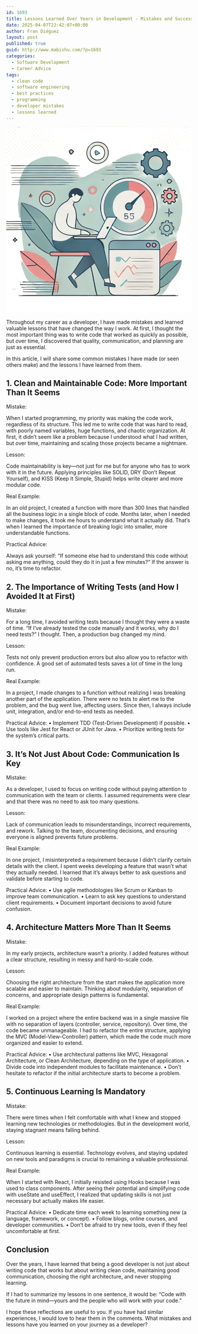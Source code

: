 ```yaml
---
id: 1693
title: Lessons Learned Over Years in Development - Mistakes and Successes
date: 2025-04-07T22:42:07+00:00
author: Fran Diéguez
layout: post
published: true
guid: http://www.mabishu.com/?p=1693
categories:
  - Software Development
  - Career Advice
tags:
  - clean code
  - software engineering
  - best practices
  - programming
  - developer mistakes
  - lessons learned
---
```

<div class="aligncenter">

![Performance](./performance.png)

</div>
Throughout my career as a developer, I have made mistakes and learned valuable lessons that have changed the way I work. At first, I thought the most important thing was to write code that worked as quickly as possible, but over time, I discovered that quality, communication, and planning are just as essential.

In this article, I will share some common mistakes I have made (or seen others make) and the lessons I have learned from them.

## 1. Clean and Maintainable Code: More Important Than It Seems

Mistake:

When I started programming, my priority was making the code work, regardless of its structure. This led me to write code that was hard to read, with poorly named variables, huge functions, and chaotic organization. At first, it didn’t seem like a problem because I understood what I had written, but over time, maintaining and scaling those projects became a nightmare.

Lesson:

Code maintainability is key—not just for me but for anyone who has to work with it in the future. Applying principles like SOLID, DRY (Don’t Repeat Yourself), and KISS (Keep It Simple, Stupid) helps write clearer and more modular code.

Real Example:

In an old project, I created a function with more than 300 lines that handled all the business logic in a single block of code. Months later, when I needed to make changes, it took me hours to understand what it actually did. That’s when I learned the importance of breaking logic into smaller, more understandable functions.

Practical Advice:

Always ask yourself: “If someone else had to understand this code without asking me anything, could they do it in just a few minutes?” If the answer is no, it’s time to refactor.

## 2. The Importance of Writing Tests (and How I Avoided It at First)

Mistake:

For a long time, I avoided writing tests because I thought they were a waste of time. “If I’ve already tested the code manually and it works, why do I need tests?” I thought. Then, a production bug changed my mind.

Lesson:

Tests not only prevent production errors but also allow you to refactor with confidence. A good set of automated tests saves a lot of time in the long run.

Real Example:

In a project, I made changes to a function without realizing I was breaking another part of the application. There were no tests to alert me to the problem, and the bug went live, affecting users. Since then, I always include unit, integration, and/or end-to-end tests as needed.

Practical Advice:
	•	Implement TDD (Test-Driven Development) if possible.
	•	Use tools like Jest for React or JUnit for Java.
	•	Prioritize writing tests for the system’s critical parts.

## 3. It’s Not Just About Code: Communication Is Key

Mistake:

As a developer, I used to focus on writing code without paying attention to communication with the team or clients. I assumed requirements were clear and that there was no need to ask too many questions.

Lesson:

Lack of communication leads to misunderstandings, incorrect requirements, and rework. Talking to the team, documenting decisions, and ensuring everyone is aligned prevents future problems.

Real Example:

In one project, I misinterpreted a requirement because I didn’t clarify certain details with the client. I spent weeks developing a feature that wasn’t what they actually needed. I learned that it’s always better to ask questions and validate before starting to code.

Practical Advice:
	•	Use agile methodologies like Scrum or Kanban to improve team communication.
	•	Learn to ask key questions to understand client requirements.
	•	Document important decisions to avoid future confusion.

## 4. Architecture Matters More Than It Seems

Mistake:

In my early projects, architecture wasn’t a priority. I added features without a clear structure, resulting in messy and hard-to-scale code.

Lesson:

Choosing the right architecture from the start makes the application more scalable and easier to maintain. Thinking about modularity, separation of concerns, and appropriate design patterns is fundamental.

Real Example:

I worked on a project where the entire backend was in a single massive file with no separation of layers (controller, service, repository). Over time, the code became unmanageable. I had to refactor the entire structure, applying the MVC (Model-View-Controller) pattern, which made the code much more organized and easier to extend.

Practical Advice:
	•	Use architectural patterns like MVC, Hexagonal Architecture, or Clean Architecture, depending on the type of application.
	•	Divide code into independent modules to facilitate maintenance.
	•	Don’t hesitate to refactor if the initial architecture starts to become a problem.

## 5. Continuous Learning Is Mandatory

Mistake:

There were times when I felt comfortable with what I knew and stopped learning new technologies or methodologies. But in the development world, staying stagnant means falling behind.

Lesson:

Continuous learning is essential. Technology evolves, and staying updated on new tools and paradigms is crucial to remaining a valuable professional.

Real Example:

When I started with React, I initially resisted using Hooks because I was used to class components. After seeing their potential and simplifying code with useState and useEffect, I realized that updating skills is not just necessary but actually makes life easier.

Practical Advice:
	•	Dedicate time each week to learning something new (a language, framework, or concept).
	•	Follow blogs, online courses, and developer communities.
	•	Don’t be afraid to try new tools, even if they feel uncomfortable at first.

## Conclusion

Over the years, I have learned that being a good developer is not just about writing code that works but about writing clean code, maintaining good communication, choosing the right architecture, and never stopping learning.

If I had to summarize my lessons in one sentence, it would be:
“Code with the future in mind—yours and the people who will work with your code.”

I hope these reflections are useful to you. If you have had similar experiences, I would love to hear them in the comments. What mistakes and lessons have you learned on your journey as a developer?
</div>
